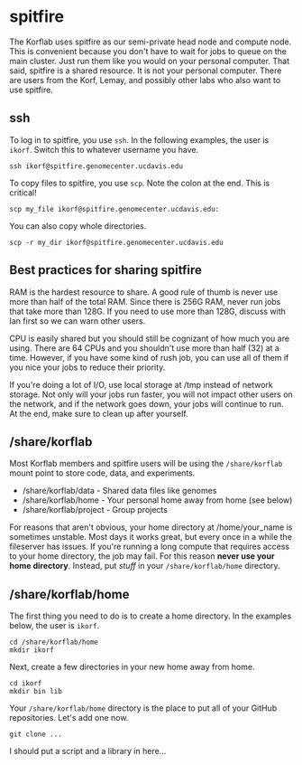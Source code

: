 spitfire
========

The Korflab uses spitfire as our semi-private head node and compute node. This is convenient because you don't have to wait for jobs to queue on the main cluster. Just run them like you would on your personal computer. That said, spitfire is a shared resource. It is not your personal computer. There are users from the Korf, Lemay, and possibly other labs who also want to use spitfire.

## ssh ##

To log in to spitfire, you use `ssh`. In the following examples, the user is `ikorf`. Switch this to whatever username you have.

	ssh ikorf@spitfire.genomecenter.ucdavis.edu

To copy files to spitfire, you use `scp`. Note the colon at the end. This is critical!

	scp my_file ikorf@spitfire.genomecenter.ucdavis.edu:

You can also copy whole directories.

	scp -r my_dir ikorf@spitfire.genomecenter.ucdavis.edu

## Best practices for sharing spitfire ##

RAM is the hardest resource to share. A good rule of thumb is never use more than half of the total RAM. Since there is 256G RAM, never run jobs that take more than 128G. If you need to use more than 128G, discuss with Ian first so we can warn other users.

CPU is easily shared but you should still be cognizant of how much you are using. There are 64 CPUs and you shouldn't use more than half (32) at a time. However, if you have some kind of rush job, you can use all of them if you nice your jobs to reduce their priority.

If you're doing a lot of I/O, use local storage at /tmp instead of network storage. Not only will your jobs run faster, you will not impact other users on the network, and if the network goes down, your jobs will continue to run. At the end, make sure to clean up after yourself.

## /share/korflab ##

Most Korflab members and spitfire users will be using the `/share/korflab` mount point to store code, data, and experiments.

+ /share/korflab/data - Shared data files like genomes
+ /share/korflab/home - Your personal home away from home (see below)
+ /share/korflab/project - Group projects

For reasons that aren't obvious, your home directory at /home/your_name is sometimes unstable. Most days it works great, but every once in a while the fileserver has issues. If you're running a long compute that requires access to your home directory, the job may fail. For this reason **never use your home directory**. Instead, put _stuff_ in your `/share/korflab/home` directory.

## /share/korflab/home ##

The first thing you need to do is to create a home directory. In the examples below, the user is `ikorf`.

	cd /share/korflab/home
	mkdir ikorf

Next, create a few directories in your new home away from home.

	cd ikorf
	mkdir bin lib

Your `/share/korflab/home` directory is the place to put all of your GitHub repositories. Let's add one now.

	git clone ...

I should put a script and a library in here...



